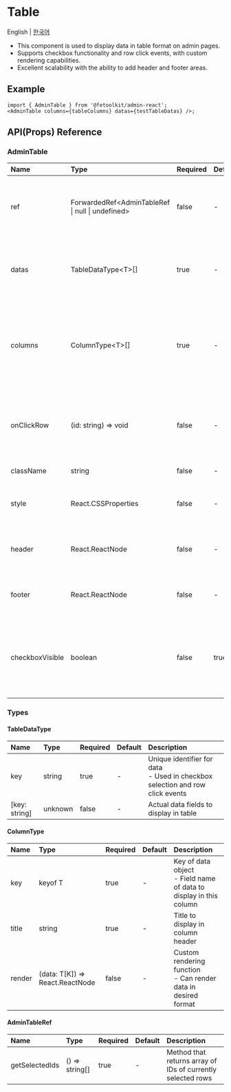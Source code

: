 # Table

English | [한국어](../ko/component_table.md)

- This component is used to display data in table format on admin pages.
- Supports checkbox functionality and row click events, with custom rendering capabilities.
- Excellent scalability with the ability to add header and footer areas.

## Example

```tsx
import { AdminTable } from '@fetoolkit/admin-react';
<AdminTable columns={tableColumns} datas={testTableDatas} />;
```

## API(Props) Reference

### AdminTable

| Name            | Type                                             | Required | Default | Description                                                                                  |
| :-------------- | :----------------------------------------------- | :------- | :------ | :------------------------------------------------------------------------------------------- |
| ref             | ForwardedRef<AdminTableRef \| null \| undefined> | false    | -       | Table reference object <br> - Required when using useTable hook                              |
| datas           | TableDataType\<T\>[]                             | true     | -       | Array of data to display in table <br> - Each data must have unique key                      |
| columns         | ColumnType\<T\>[]                                | true     | -       | Array of table column definitions <br> - Define title and rendering function for each column |
| onClickRow      | (id: string) => void                             | false    | -       | Row click event handler <br> - Passes the key of clicked row as parameter                    |
| className       | string                                           | false    | -       | CSS class name                                                                               |
| style           | React.CSSProperties                              | false    | -       | Style declaration <br> - Same as React `style` props                                         |
| header          | React.ReactNode                                  | false    | -       | Header area to display at the top of table                                                   |
| footer          | React.ReactNode                                  | false    | -       | Footer area to display at the bottom of table                                                |
| checkboxVisible | boolean                                          | false    | true    | Whether to display checkbox column <br> - true: show checkbox, false: hide checkbox          |

### Types

#### TableDataType

| Name          | Type    | Required | Default | Description                                                                       |
| :------------ | :------ | :------- | :------ | :-------------------------------------------------------------------------------- |
| key           | string  | true     | -       | Unique identifier for data <br> - Used in checkbox selection and row click events |
| [key: string] | unknown | false    | -       | Actual data fields to display in table                                            |

#### ColumnType

| Name   | Type                            | Required | Default | Description                                                            |
| :----- | :------------------------------ | :------- | :------ | :--------------------------------------------------------------------- |
| key    | keyof T                         | true     | -       | Key of data object <br> - Field name of data to display in this column |
| title  | string                          | true     | -       | Title to display in column header                                      |
| render | (data: T[K]) => React.ReactNode | false    | -       | Custom rendering function <br> - Can render data in desired format     |

#### AdminTableRef

| Name           | Type           | Required | Default | Description                                                 |
| :------------- | :------------- | :------- | :------ | :---------------------------------------------------------- |
| getSelectedIds | () => string[] | true     | -       | Method that returns array of IDs of currently selected rows |

